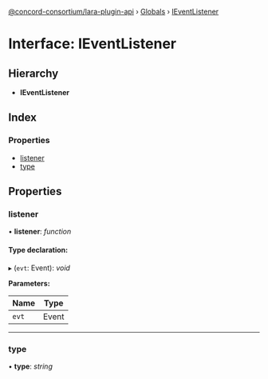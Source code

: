 [@concord-consortium/lara-plugin-api](../README.md) › [Globals](../globals.md) › [IEventListener](ieventlistener.md)

# Interface: IEventListener

## Hierarchy

* **IEventListener**

## Index

### Properties

* [listener](ieventlistener.md#listener)
* [type](ieventlistener.md#type)

## Properties

###  listener

• **listener**: *function*

#### Type declaration:

▸ (`evt`: Event): *void*

**Parameters:**

Name | Type |
------ | ------ |
`evt` | Event |

___

###  type

• **type**: *string*
